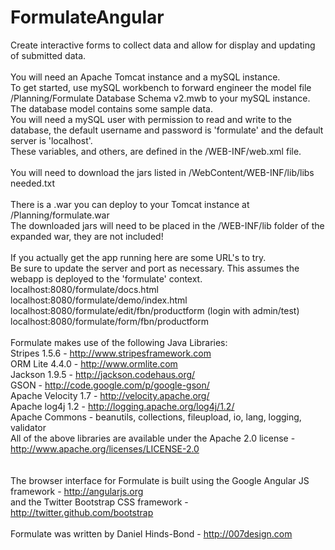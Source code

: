 FormulateAngular
================
Create interactive forms to collect data and allow for display and updating of submitted data.
<br><br>
You will need an Apache Tomcat instance and a mySQL instance.<br>
To get started, use mySQL workbench to forward engineer the model file /Planning/Formulate Database Schema v2.mwb
to your mySQL instance.  The database model contains some sample data.<br>
You will need a mySQL user with permission to read and write to the database, 
the default username and password is 'formulate' and the default server is 'localhost'.<br>
These variables, and others, are defined in the /WEB-INF/web.xml file.
<br><br>
You will need to download the jars listed in /WebContent/WEB-INF/lib/libs needed.txt
<br><br>
There is a .war you can deploy to your Tomcat instance at /Planning/formulate.war<br>
The downloaded jars will need to be placed in the /WEB-INF/lib folder of the expanded war, they are not included!
<br><br>
If you actually get the app running here are some URL's to try.<br>
Be sure to update the server and port as necessary. This assumes the webapp is deployed to the 'formulate' context.<br>
localhost:8080/formulate/docs.html<br>
localhost:8080/formulate/demo/index.html<br>
localhost:8080/formulate/edit/fbn/productform (login with admin/test)<br>
localhost:8080/formulate/form/fbn/productform
<br><br>
Formulate makes use of the following Java Libraries:<br>
Stripes 1.5.6 - http://www.stripesframework.com<br>
ORM Lite 4.4.0 - http://www.ormlite.com<br>
Jackson 1.9.5 - http://jackson.codehaus.org/<br>
GSON - http://code.google.com/p/google-gson/<br>
Apache Velocity 1.7 - http://velocity.apache.org/<br>
Apache log4j 1.2 - http://logging.apache.org/log4j/1.2/<br>
Apache Commons - beanutils, collections, fileupload, io, lang, logging, validator<br>
All of the above libraries are available under the Apache 2.0 license - http://www.apache.org/licenses/LICENSE-2.0 <br>
<br><br>
The browser interface for Formulate is built using the Google Angular JS framework - http://angularjs.org <br>
and the Twitter Bootstrap CSS framework - http://twitter.github.com/bootstrap 
<br><br>
Formulate was written by Daniel Hinds-Bond - http://007design.com
